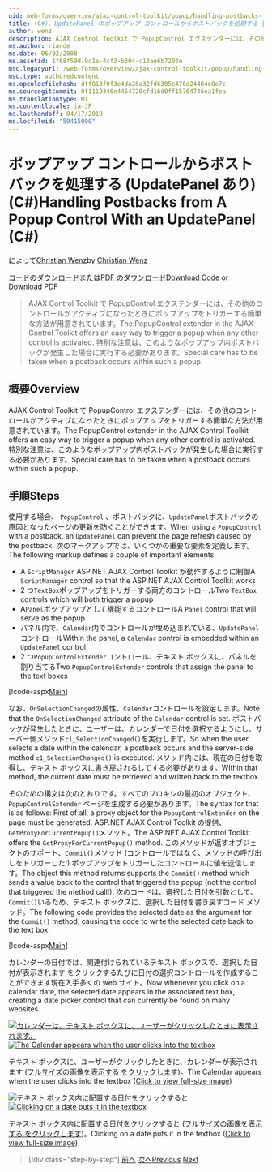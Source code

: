 ```yaml
---
uid: web-forms/overview/ajax-control-toolkit/popup/handling-postbacks-from-a-popup-control-with-an-updatepanel-cs
title: (C#)、UpdatePanel のポップアップ コントロールからポストバックを処理する |Microsoft Docs
author: wenz
description: AJAX Control Toolkit で PopupControl エクステンダーには、その他のコントロールがアクティブになったときにポップアップをトリガーする簡単な方法が用意されています。 特別な注意は、する必要があります.
ms.author: riande
ms.date: 06/02/2008
ms.assetid: 1f68f59d-9c1e-4cf3-b304-c13ae6b7203e
msc.legacyurl: /web-forms/overview/ajax-control-toolkit/popup/handling-postbacks-from-a-popup-control-with-an-updatepanel-cs
msc.type: authoredcontent
ms.openlocfilehash: dff813f0f3e4da26a32fd6305e476d24484e0e7c
ms.sourcegitcommit: 0f1119340e4464720cfd16d0ff15764746ea1fea
ms.translationtype: MT
ms.contentlocale: ja-JP
ms.lasthandoff: 04/17/2019
ms.locfileid: "59415090"
---
```

# <a name="handling-postbacks-from-a-popup-control-with-an-updatepanel-c"></a><span data-ttu-id="5c9af-104">ポップアップ コントロールからポストバックを処理する (UpdatePanel あり) (C#)</span><span class="sxs-lookup"><span data-stu-id="5c9af-104">Handling Postbacks from A Popup Control With an UpdatePanel (C#)</span></span>

<span data-ttu-id="5c9af-105">によって[Christian Wenz](https://github.com/wenz)</span><span class="sxs-lookup"><span data-stu-id="5c9af-105">by [Christian Wenz](https://github.com/wenz)</span></span>

<span data-ttu-id="5c9af-106">[コードのダウンロード](http://download.microsoft.com/download/9/3/f/93f8daea-bebd-4821-833b-95205389c7d0/PopupControl2.cs.zip)または[PDF のダウンロード](http://download.microsoft.com/download/2/d/c/2dc10e34-6983-41d4-9c08-f78f5387d32b/popupcontrol2CS.pdf)</span><span class="sxs-lookup"><span data-stu-id="5c9af-106">[Download Code](http://download.microsoft.com/download/9/3/f/93f8daea-bebd-4821-833b-95205389c7d0/PopupControl2.cs.zip) or [Download PDF](http://download.microsoft.com/download/2/d/c/2dc10e34-6983-41d4-9c08-f78f5387d32b/popupcontrol2CS.pdf)</span></span>

> <span data-ttu-id="5c9af-107">AJAX Control Toolkit で PopupControl エクステンダーには、その他のコントロールがアクティブになったときにポップアップをトリガーする簡単な方法が用意されています。</span><span class="sxs-lookup"><span data-stu-id="5c9af-107">The PopupControl extender in the AJAX Control Toolkit offers an easy way to trigger a popup when any other control is activated.</span></span> <span data-ttu-id="5c9af-108">特別な注意は、このようなポップアップ内ポストバックが発生した場合に実行する必要があります。</span><span class="sxs-lookup"><span data-stu-id="5c9af-108">Special care has to be taken when a postback occurs within such a popup.</span></span>


## <a name="overview"></a><span data-ttu-id="5c9af-109">概要</span><span class="sxs-lookup"><span data-stu-id="5c9af-109">Overview</span></span>

<span data-ttu-id="5c9af-110">AJAX Control Toolkit で PopupControl エクステンダーには、その他のコントロールがアクティブになったときにポップアップをトリガーする簡単な方法が用意されています。</span><span class="sxs-lookup"><span data-stu-id="5c9af-110">The PopupControl extender in the AJAX Control Toolkit offers an easy way to trigger a popup when any other control is activated.</span></span> <span data-ttu-id="5c9af-111">特別な注意は、このようなポップアップ内ポストバックが発生した場合に実行する必要があります。</span><span class="sxs-lookup"><span data-stu-id="5c9af-111">Special care has to be taken when a postback occurs within such a popup.</span></span>

## <a name="steps"></a><span data-ttu-id="5c9af-112">手順</span><span class="sxs-lookup"><span data-stu-id="5c9af-112">Steps</span></span>

<span data-ttu-id="5c9af-113">使用する場合、 `PopupControl` 、ポストバックに、`UpdatePanel`ポストバックの原因となったページの更新を防ぐことができます。</span><span class="sxs-lookup"><span data-stu-id="5c9af-113">When using a `PopupControl` with a postback, an `UpdatePanel` can prevent the page refresh caused by the postback.</span></span> <span data-ttu-id="5c9af-114">次のマークアップでは、いくつかの重要な要素を定義します。</span><span class="sxs-lookup"><span data-stu-id="5c9af-114">The following markup defines a couple of important elements:</span></span>

- <span data-ttu-id="5c9af-115">A `ScriptManager` ASP.NET AJAX Control Toolkit が動作するように制御</span><span class="sxs-lookup"><span data-stu-id="5c9af-115">A `ScriptManager` control so that the ASP.NET AJAX Control Toolkit works</span></span>
- <span data-ttu-id="5c9af-116">2 つ`TextBox`ポップアップをトリガーする両方のコントロール</span><span class="sxs-lookup"><span data-stu-id="5c9af-116">Two `TextBox` controls which will both trigger a popup</span></span>
- <span data-ttu-id="5c9af-117">A`Panel`ポップアップとして機能するコントロール</span><span class="sxs-lookup"><span data-stu-id="5c9af-117">A `Panel` control that will serve as the popup</span></span>
- <span data-ttu-id="5c9af-118">パネル内で、`Calendar`内でコントロールが埋め込まれている、`UpdatePanel`コントロール</span><span class="sxs-lookup"><span data-stu-id="5c9af-118">Within the panel, a `Calendar` control is embedded within an `UpdatePanel` control</span></span>
- <span data-ttu-id="5c9af-119">2 つ`PopupControlExtender`コントロール、テキスト ボックスに、パネルを割り当てる</span><span class="sxs-lookup"><span data-stu-id="5c9af-119">Two `PopupControlExtender` controls that assign the panel to the text boxes</span></span>

[!code-aspx[Main](handling-postbacks-from-a-popup-control-with-an-updatepanel-cs/samples/sample1.aspx)]

<span data-ttu-id="5c9af-120">なお、`OnSelectionChanged`の属性、`Calendar`コントロールを設定します。</span><span class="sxs-lookup"><span data-stu-id="5c9af-120">Note that the `OnSelectionChanged` attribute of the `Calendar` control is set.</span></span> <span data-ttu-id="5c9af-121">ポストバックが発生したときに、ユーザーは、カレンダーで日付を選択するようにし、サーバー側メソッド`c1_SelectionChanged()`を実行します。</span><span class="sxs-lookup"><span data-stu-id="5c9af-121">So when the user selects a date within the calendar, a postback occurs and the server-side method `c1_SelectionChanged()` is executed.</span></span> <span data-ttu-id="5c9af-122">メソッド内には、現在の日付を取得し、テキスト ボックスに書き戻されるしてする必要があります。</span><span class="sxs-lookup"><span data-stu-id="5c9af-122">Within that method, the current date must be retrieved and written back to the textbox.</span></span>

<span data-ttu-id="5c9af-123">そのための構文は次のとおりです。すべてのプロキシの最初のオブジェクト、 `PopupControlExtender`  ページを生成する必要があります。</span><span class="sxs-lookup"><span data-stu-id="5c9af-123">The syntax for that is as follows: First of all, a proxy object for the `PopupControlExtender` on the page must be generated.</span></span> <span data-ttu-id="5c9af-124">ASP.NET AJAX Control Toolkit の提供、`GetProxyForCurrentPopup()`メソッド。</span><span class="sxs-lookup"><span data-stu-id="5c9af-124">The ASP.NET AJAX Control Toolkit offers the `GetProxyForCurrentPopup()` method.</span></span> <span data-ttu-id="5c9af-125">このメソッドが返すオブジェクトのサポート、`Commit()`メソッド (コントロールではなく、メソッドの呼び出しをトリガーした!) ポップアップをトリガーしたコントロールに値を送信します。</span><span class="sxs-lookup"><span data-stu-id="5c9af-125">The object this method returns supports the `Commit()` method which sends a value back to the control that triggered the popup (not the control that triggered the method call!).</span></span> <span data-ttu-id="5c9af-126">次のコードは、選択した日付を引数として、`Commit()`いるため、テキスト ボックスに、選択した日付を書き戻すコード メソッド。</span><span class="sxs-lookup"><span data-stu-id="5c9af-126">The following code provides the selected date as the argument for the `Commit()` method, causing the code to write the selected date back to the text box:</span></span>

[!code-aspx[Main](handling-postbacks-from-a-popup-control-with-an-updatepanel-cs/samples/sample2.aspx)]

<span data-ttu-id="5c9af-127">カレンダーの日付では、関連付けられているテキスト ボックスで、選択した日付が表示されます をクリックするたびに日付の選択コントロールを作成することができます現在入手多くの web サイト。</span><span class="sxs-lookup"><span data-stu-id="5c9af-127">Now whenever you click on a calendar date, the selected date appears in the associated text box, creating a date picker control that can currently be found on many websites.</span></span>


<span data-ttu-id="5c9af-128">[![カレンダーは、テキスト ボックスに、ユーザーがクリックしたときに表示されます。](handling-postbacks-from-a-popup-control-with-an-updatepanel-cs/_static/image2.png)](handling-postbacks-from-a-popup-control-with-an-updatepanel-cs/_static/image1.png)</span><span class="sxs-lookup"><span data-stu-id="5c9af-128">[![The Calendar appears when the user clicks into the textbox](handling-postbacks-from-a-popup-control-with-an-updatepanel-cs/_static/image2.png)](handling-postbacks-from-a-popup-control-with-an-updatepanel-cs/_static/image1.png)</span></span>

<span data-ttu-id="5c9af-129">テキスト ボックスに、ユーザーがクリックしたときに、カレンダーが表示されます ([フルサイズの画像を表示する をクリックします](handling-postbacks-from-a-popup-control-with-an-updatepanel-cs/_static/image3.png))。</span><span class="sxs-lookup"><span data-stu-id="5c9af-129">The Calendar appears when the user clicks into the textbox ([Click to view full-size image](handling-postbacks-from-a-popup-control-with-an-updatepanel-cs/_static/image3.png))</span></span>


<span data-ttu-id="5c9af-130">[![テキスト ボックス内に配置する日付をクリックすると](handling-postbacks-from-a-popup-control-with-an-updatepanel-cs/_static/image5.png)](handling-postbacks-from-a-popup-control-with-an-updatepanel-cs/_static/image4.png)</span><span class="sxs-lookup"><span data-stu-id="5c9af-130">[![Clicking on a date puts it in the textbox](handling-postbacks-from-a-popup-control-with-an-updatepanel-cs/_static/image5.png)](handling-postbacks-from-a-popup-control-with-an-updatepanel-cs/_static/image4.png)</span></span>

<span data-ttu-id="5c9af-131">テキスト ボックス内に配置する日付をクリックすると ([フルサイズの画像を表示する をクリックします](handling-postbacks-from-a-popup-control-with-an-updatepanel-cs/_static/image6.png))。</span><span class="sxs-lookup"><span data-stu-id="5c9af-131">Clicking on a date puts it in the textbox ([Click to view full-size image](handling-postbacks-from-a-popup-control-with-an-updatepanel-cs/_static/image6.png))</span></span>

> [!div class="step-by-step"]
> <span data-ttu-id="5c9af-132">[前へ](using-multiple-popup-controls-cs.md)
> [次へ](handling-postbacks-from-a-popup-control-without-an-updatepanel-cs.md)</span><span class="sxs-lookup"><span data-stu-id="5c9af-132">[Previous](using-multiple-popup-controls-cs.md)
[Next](handling-postbacks-from-a-popup-control-without-an-updatepanel-cs.md)</span></span>
